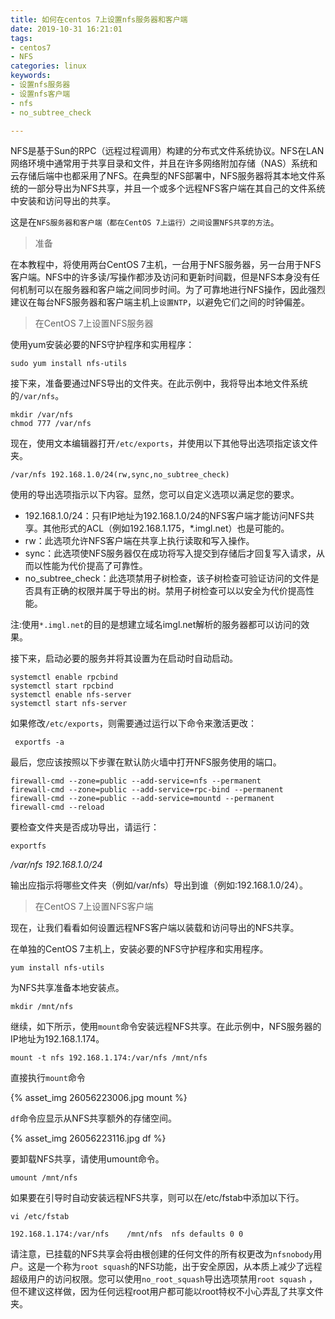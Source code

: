 ```yaml
---
title: 如何在centos 7上设置nfs服务器和客户端
date: 2019-10-31 16:21:01
tags: 
- centos7
- NFS
categories: linux
keywords:
- 设置nfs服务器
- 设置nfs客户端
- nfs
- no_subtree_check

---
```

NFS是基于Sun的RPC（远程过程调用）构建的分布式文件系统协议。NFS在LAN网络环境中通常用于共享目录和文件，并且在许多网络附加存储（NAS）系统和云存储后端中也都采用了NFS。在典型的NFS部署中，NFS服务器将其本地文件系统的一部分导出为NFS共享，并且一个或多个远程NFS客户端在其自己的文件系统中安装和访问导出的共享。

这是在`NFS服务器和客户端（都在CentOS 7上运行）之间设置NFS共享的方法`。

> 准备

在本教程中，将使用两台CentOS 7主机，一台用于NFS服务器，另一台用于NFS客户端。NFS中的许多读/写操作都涉及访问和更新时间戳，但是NFS本身没有任何机制可以在服务器和客户端之间同步时间。为了可靠地进行NFS操作，因此强烈建议在每台NFS服务器和客户端主机上`设置NTP`，以避免它们之间的时钟偏差。

>在CentOS 7上设置NFS服务器

使用yum安装必要的NFS守护程序和实用程序：
```
sudo yum install nfs-utils
```
接下来，准备要通过NFS导出的文件夹。在此示例中，我将导出本地文件系统的`/var/nfs`。
```
mkdir /var/nfs
chmod 777 /var/nfs
```
现在，使用文本编辑器打开`/etc/exports`，并使用以下其他导出选项指定该文件夹。
```
/var/nfs 192.168.1.0/24(rw,sync,no_subtree_check)
```
使用的导出选项指示以下内容。显然，您可以自定义选项以满足您的要求。

* 192.168.1.0/24：只有IP地址为192.168.1.0/24的NFS客户端才能访问NFS共享。其他形式的ACL（例如192.168.1.175，*.imgl.net）也是可能的。
* rw：此选项允许NFS客户端在共享上执行读取和写入操作。
* sync：此选项使NFS服务器仅在成功将写入提交到存储后才回复写入请求，从而以性能为代价提高了可靠性。
* no_subtree_check：此选项禁用子树检查，该子树检查可验证访问的文件是否具有正确的权限并属于导出的树。禁用子树检查可以以安全为代价提高性能。

注:使用`*.imgl.net`的目的是想建立域名imgl.net解析的服务器都可以访问的效果。

接下来，启动必要的服务并将其设置为在启动时自动启动。
```
systemctl enable rpcbind
systemctl start rpcbind
systemctl enable nfs-server
systemctl start nfs-server
```
如果修改`/etc/exports`，则需要通过运行以下命令来激活更改：
```
 exportfs -a
 ```
 最后，您应该按照以下步骤在默认防火墙中打开NFS服务使用的端口。
```
firewall-cmd --zone=public --add-service=nfs --permanent
firewall-cmd --zone=public --add-service=rpc-bind --permanent
firewall-cmd --zone=public --add-service=mountd --permanent
firewall-cmd --reload
```
要检查文件夹是否成功导出，请运行：
```
exportfs
```
*/var/nfs      	192.168.1.0/24*

输出应指示将哪些文件夹（例如/var/nfs）导出到谁（例如:192.168.1.0/24）。

> 在CentOS 7上设置NFS客户端

现在，让我们看看如何设置远程NFS客户端以装载和访问导出的NFS共享。

在单独的CentOS 7主机上，安装必要的NFS守护程序和实用程序。
```
yum install nfs-utils
```
为NFS共享准备本地安装点。
```
mkdir /mnt/nfs
```
继续，如下所示，使用`mount`命令安装远程NFS共享。在此示例中，NFS服务器的IP地址为192.168.1.174。
```
mount -t nfs 192.168.1.174:/var/nfs /mnt/nfs
```
直接执行`mount`命令

{% asset_img 26056223006.jpg mount %}

`df`命令应显示从NFS共享额外的存储空间。

{% asset_img 26056223116.jpg df %}

要卸载NFS共享，请使用umount命令。
```
umount /mnt/nfs
```
如果要在引导时自动安装远程NFS共享，则可以在/etc/fstab中添加以下行。
```
vi /etc/fstab
```

`192.168.1.174:/var/nfs    /mnt/nfs  nfs defaults 0 0`

请注意，已挂载的NFS共享会将由根创建的任何文件的所有权更改为`nfsnobody`用户。这是一个称为`root squash`的NFS功能，出于安全原因，从本质上减少了远程超级用户的访问权限。您可以使用`no_root_squash`导出选项禁用`root squash` ，但不建议这样做，因为任何远程root用户都可能以root特权不小心弄乱了共享文件夹。